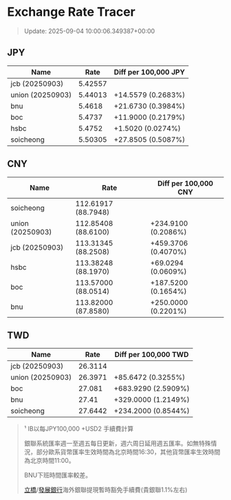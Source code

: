 # Exchange Rate Tracer

> Update: 2025-09-04 10:00:06.349387+00:00

## JPY

| Name             |    Rate | Diff per 100,000 JPY   |
|------------------|---------|------------------------|
| jcb (20250903)   | 5.42557 |                        |
| union (20250903) | 5.44013 | +14.5579 (0.2683%)     |
| bnu              | 5.4618  | +21.6730 (0.3984%)     |
| boc              | 5.4737  | +11.9000 (0.2179%)     |
| hsbc             | 5.4752  | +1.5020 (0.0274%)      |
| soicheong        | 5.50305 | +27.8505 (0.5087%)     |

## CNY

| Name             | Rate                | Diff per 100,000 CNY   |
|------------------|---------------------|------------------------|
| soicheong        | 112.61917	(88.7948) |                        |
| union (20250903) | 112.85408	(88.6100) | +234.9100 (0.2086%)    |
| jcb (20250903)   | 113.31345	(88.2508) | +459.3706 (0.4070%)    |
| hsbc             | 113.38248	(88.1970) | +69.0294 (0.0609%)     |
| boc              | 113.57000	(88.0514) | +187.5200 (0.1654%)    |
| bnu              | 113.82000	(87.8580) | +250.0000 (0.2201%)    |

## TWD

| Name             |    Rate | Diff per 100,000 TWD   |
|------------------|---------|------------------------|
| jcb (20250903)   | 26.3114 |                        |
| union (20250903) | 26.3971 | +85.6472 (0.3255%)     |
| boc              | 27.081  | +683.9290 (2.5909%)    |
| bnu              | 27.41   | +329.0000 (1.2149%)    |
| soicheong        | 27.6442 | +234.2000 (0.8544%)    |


> ¹ IB以每JPY100,000 +USD2 手續費計算
>
> 銀聯系統匯率週一至週五每日更新，週六周日延用週五匯率。如無特殊情況，部分歐系貨幣匯率生效時間為北京時間16:30，其他貨幣匯率生效時間為北京時間11:00。
>
> BNU下班時間匯率較差。
>
> [立橋](https://www.wlbank.com.mo/uploads/ueditor/file/20181211/1544536513900230.pdf)/[發展銀行](https://www.mdb.com.mo/Service_Charges_20230728.pdf)海外銀聯提現暫時豁免手續費(貴銀聯1.1%左右)

